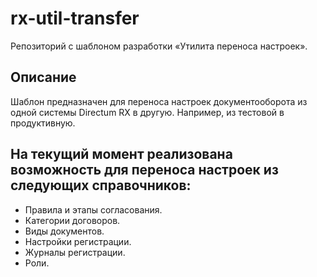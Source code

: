 # rx-util-transfer
Репозиторий с шаблоном разработки «Утилита переноса настроек».

## Описание
Шаблон предназначен для переноса настроек документооборота из одной системы Directum RX в другую. Например, из тестовой в продуктивную.

## На текущий момент реализована возможность для переноса настроек из следующих справочников:
- Правила и этапы согласования.
- Категории договоров.
- Виды документов.
- Настройки регистрации.
- Журналы регистрации.
- Роли.
